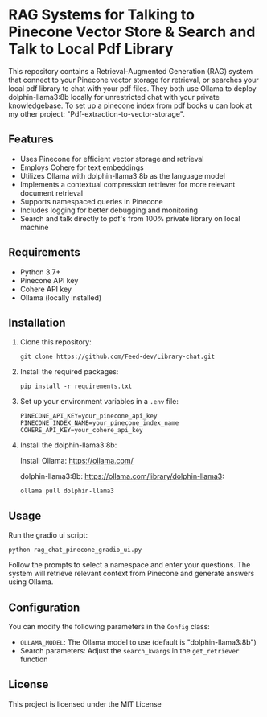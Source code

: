 # RAG Systems for Talking to Pinecone Vector Store & Search and Talk to Local Pdf Library

This repository contains a Retrieval-Augmented Generation (RAG) system that connect to your Pinecone vector storage for retrieval,
or searches your local pdf library to chat with your pdf files.
They both use Ollama to deploy dolphin-llama3:8b locally for unrestricted chat with your private knowledgebase.
To set up a pinecone index from pdf books u can look at my other project: "Pdf-extraction-to-vector-storage".


## Features

- Uses Pinecone for efficient vector storage and retrieval
- Employs Cohere for text embeddings
- Utilizes Ollama with dolphin-llama3:8b as the language model
- Implements a contextual compression retriever for more relevant document retrieval
- Supports namespaced queries in Pinecone
- Includes logging for better debugging and monitoring
- Search and talk directly to pdf's from 100% private library on local machine

## Requirements

- Python 3.7+
- Pinecone API key
- Cohere API key
- Ollama (locally installed)

## Installation

1. Clone this repository:
   ```
   git clone https://github.com/Feed-dev/Library-chat.git
   
   ```

2. Install the required packages:
   ```
   pip install -r requirements.txt
   ```

3. Set up your environment variables in a `.env` file:
   ```
   PINECONE_API_KEY=your_pinecone_api_key
   PINECONE_INDEX_NAME=your_pinecone_index_name
   COHERE_API_KEY=your_cohere_api_key
   ```
4. Install the dolphin-llama3:8b:

   Install Ollama: https://ollama.com/

   dolphin-llama3:8b: https://ollama.com/library/dolphin-llama3:
   ```
   ollama pull dolphin-llama3
   ```

## Usage

Run the gradio ui script:

```
python rag_chat_pinecone_gradio_ui.py
```

Follow the prompts to select a namespace and enter your questions. The system will retrieve relevant context from Pinecone and generate answers using Ollama.

## Configuration

You can modify the following parameters in the `Config` class:
- `OLLAMA_MODEL`: The Ollama model to use (default is "dolphin-llama3:8b")
- Search parameters: Adjust the `search_kwargs` in the `get_retriever` function

## License

This project is licensed under the MIT License
